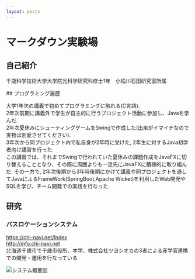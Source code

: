 ```yaml
---
layout: posts
---
```


# マークダウン実験場

## 自己紹介
<p>
千歳科学技術大学大学院光科学研究科修士1年　小松川石田研究室所属
</p>
## プログラミング遍歴
<p>
大学1年次の講義で初めてプログラミングに触れる(C言語). <br>
2年次前期に講義外で学生が自主的に行うプロジェクト活動に参加し、Javaを学んだ. <br>
2年次夏休みにシューティングゲームをSwingで作成した(出来がイマイチなので実物は割愛させてください). <br>
3年次から同プロジェクト内で私自身が2年時に受けた, 2年生に対するJava初学者向け講習を行った.<br>
この講習では、それまでSwingで行われていた夏休みの課題作成をJavaFXに切り替えることとなり、その際に周囲よりも一足先にJavaFXに積極的に取り組んだ.
その一方で, 2年次後期から3年時後期にかけて講義や同プロジェクトを通してJavaによるFrameWork(SpringBoot,Apache Wicket)を利用したWeb開発やSQLを学び、チーム開発での実践を行なった.
</p>

## 研究
### バスロケーションシステム
<https://chi-navi.net/Index><br>
<http://info.chi-navi.net><br>
北海道千歳市で千歳市役所、本学、株式会社ツヨシオカの3者による産学官連携での開発・運用を行なっている<br>

![システム概要図](http://kurituedia.github.io/images/chi_navi.png)



